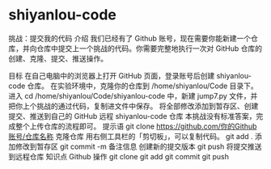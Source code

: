 # shiyanlou-code
挑战：提交我的代码
介绍
我们已经有了 Github 账号，现在需要你能新建一个仓库，并向仓库中提交上一个挑战的代码。你需要完整地执行一次对 GitHub 仓库的创建、克隆、提交、推送操作。

目标
在自己电脑中的浏览器上打开 GitHub 页面，登录账号后创建 shiyanlou-code 仓库。
在实验环境中，克隆你的仓库到 /home/shiyanlou/Code 目录下。
进入 cd /home/shiyanlou/Code/shiyanlou-code 中，新建 jump7.py 文件，并把你上个挑战的通过代码，复制进文件中保存。
将全部修改添加到暂存区、创建提交、推送到自己的 GitHub 远程 shiyanlou-code 仓库
本挑战没有标准答案，完成整个上传仓库的流程即可。
提示语
git clone https://github.com/你的Github账号/仓库名称 克隆仓库
用右侧工具栏的「剪切板」，可以复制代码。
git add . 添加修改到暂存区
git commit -m 备注信息 创建新的提交版本
git push 将提交推送到远程仓库
知识点
Github 操作
git clone
git add
git commit
git push
